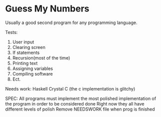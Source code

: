 # Guess My Numbers

Usually a good second program for any programming language.

Tests:

1. User input
2. Clearing screen
3. If statements
4. Recursion(most of the time)
5. Printing text
6. Assigning variables
7. Compiling software
7. Ect.

Needs work:
  Haskell
  Crystal
  C (the c implementation is glitchy)


SPEC:
  All programs must implement the most polished implementation of the program in order to be considered done
  Right now they all have different levels of polish
  Remove NEEDSWORK file when prog is finished
